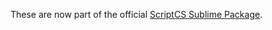 These are now part of the official [ScriptCS Sublime Package](https://github.com/scriptcs/scriptcs-sublime).